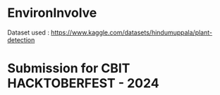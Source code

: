 # EnvironInvolve

Dataset used : https://www.kaggle.com/datasets/hindumuppala/plant-detection

# Submission for CBIT HACKTOBERFEST - 2024
